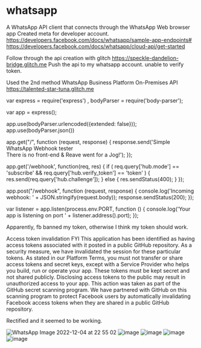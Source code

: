# whatsapp
A WhatsApp API client that connects through the WhatsApp Web browser app
Created meta for developer account. 
https://developers.facebook.com/docs/whatsapp/sample-app-endpoints#
https://developers.facebook.com/docs/whatsapp/cloud-api/get-started

Follow through the api creation with glitch
https://speckle-dandelion-bridge.glitch.me
Push the api to my whatsapp account. 
unable to verify token.

Used the 2nd method WhatsApp Business Platform On-Premises API
https://talented-star-tuna.glitch.me

var express = require('express')
  , bodyParser = require('body-parser');

var app = express();

app.use(bodyParser.urlencoded({extended: false}));
app.use(bodyParser.json())

app.get("/", function (request, response) {
  response.send('Simple WhatsApp Webhook tester</br>There is no front-end & Reave went for a Jog!');
});

app.get('/webhook', function(req, res) {
  if (
    req.query['hub.mode'] == 'subscribe' &&
    req.query['hub.verify_token'] == 'token'
  ) {
    res.send(req.query['hub.challenge']);
  } else {
    res.sendStatus(400);
  }
});

app.post("/webhook", function (request, response) {
  console.log('Incoming webhook: ' + JSON.stringify(request.body));
  response.sendStatus(200);
});

var listener = app.listen(process.env.PORT, function () {
  console.log('Your app is listening on port ' + listener.address().port);
});


Apparently, fb banned my token, otherwise I think my token should work. 

Access token invalidation FYI
This application has been identified as having access tokens associated with it posted in a public GitHub repository. As a security measure, we have invalidated the session for these particular tokens.
As stated in our Platform Terms, you must not transfer or share access tokens and secret keys, except with a Service Provider who helps you build, run or operate your app. These tokens must be kept secret and not shared publicly. Disclosing access tokens to the public may result in unauthorized access to your app.
This action was taken as part of the GitHub secret scanning program. We have partnered with GitHub on this scanning program to protect Facebook users by automatically invalidating Facebook access tokens when they are shared in a public GitHub repository.

Rectified and it seemed to be working. 

![WhatsApp Image 2022-12-04 at 22 55 02](https://user-images.githubusercontent.com/104077738/205497808-6c293e89-8cfb-4a58-8e83-51f78906e640.jpeg)
![image](https://user-images.githubusercontent.com/104077738/205497864-b03df9b4-2d03-4efa-a604-e51a813a7f9b.png)
![image](https://user-images.githubusercontent.com/104077738/205497960-4637d100-d12d-4b42-adea-f13f652150a9.png)
![image](https://user-images.githubusercontent.com/104077738/205497967-7aa38fca-2928-46a0-be24-746e6e455f19.png)
![image](https://user-images.githubusercontent.com/104077738/205497982-d0fc8655-73f3-45ac-93f9-c69384b09fab.png)


